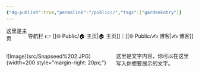 ```yaml
---
{"dg-publish":true,"permalink":"/public//","tags":["gardenEntry"]}
---
```


<span style="float:right;">

导航栏  👉  [[🌐  Public/🏠 主页\|🏠 主页]]｜[[🌐  Public/✍️ 博客\|✍️ 博客]] 

</span>



这里是主页
<div style="display: flex; align-items: center;">
    ![Image](src/Snapseed%202.JPG){width=200 style="margin-right: 20px;"}
    <p>
        这里是文字内容，你可以在这里写入你想要展示的文字。
    </p>
</div>

